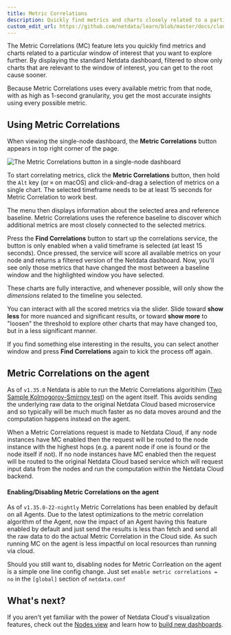 ```yaml
---
title: Metric Correlations
description: Quickly find metrics and charts closely related to a particular timeframe of interest anywhere in your infrastructure to discover the root cause faster.
custom_edit_url: https://github.com/netdata/learn/blob/master/docs/cloud/insights/metric-correlations.md
---
```


The Metric Correlations (MC) feature lets you quickly find metrics and charts related to a particular window of
interest that you want to explore further. By displaying the standard Netdata dashboard, filtered to show only charts that
are relevant to the window of interest, you can get to the root cause sooner.

Because Metric Correlations uses every available metric from that node, with as high as 1-second granularity, you get
the most accurate insights using every possible metric.

## Using Metric Correlations

When viewing the single-node dashboard, the **Metric Correlations** button appears in top right corner of the page.

![The Metric Correlations button in a single-node
dashboard](https://user-images.githubusercontent.com/82235632/126153864-5dad7c59-09d3-4a9a-9b42-dc9e82598859.png)

To start correlating metrics, click the **Metric Correlations** button, then hold the `Alt` key (or `⌘` on macOS) and
click-and-drag a selection of metrics on a single chart. The selected timeframe needs to be at least 15 seconds
for Metric Correlation to work best. 

The menu then displays information about the selected area and reference baseline. Metric Correlations uses the
reference baseline to discover which additional metrics are most closely connected to the selected metrics.

Press the **Find Correlations** button to start up the correlations service, the button is only enabled when a valid timeframe is selected (at least 15 seconds). Once pressed, the service will score all available metrics on your
node and returns a filtered version of the Netdata dashboard. Now, you'll see only those metrics that have changed the
most between a baseline window and the highlighted window you have selected.

These charts are fully interactive, and whenever possible, will only show the _dimensions_ related to the timeline you
selected.

You can interact with all the scored metrics via the slider. Slide toward **show less** for more nuanced and significant
results, or toward **show more** to "loosen" the threshold to explore other charts that may have changed too, but in a
less significant manner.

If you find something else interesting in the results, you can select another window and press **Find Correlations**
again to kick the process off again.

## Metric Correlations on the agent

As of `v1.35.0` Netdata is able to run the Metric Correlations algoritihim ([Two Sample Kolmogorov-Smirnov test](https://en.wikipedia.org/wiki/Kolmogorov%E2%80%93Smirnov_test#Two-sample_Kolmogorov%E2%80%93Smirnov_test)) on the agent itself. This avoids sending the underlying raw data to the original Netdata Cloud based microservice and so typically will be much much faster as no data moves around and the computation happens instead on the agent.

When a Metric Correlations request is made to Netdata Cloud, if any node instances have MC enabled then the request will be routed to the node instance with the highest hops (e.g. a parent node if one is found or the node itself if not). If no node instances have MC enabled then the request will be routed to the original Netdata Cloud based service which will request input data from the nodes and run the computation within the Netdata Cloud backend.

#### Enabling/Disabling Metric Correlations on the agent

As of `v1.35.0-22-nightly` Metric Correlations has been enabled by default on all Agents. Due to the latest optimizations to the metric correlation algorithm of the Agent, now the impact of an Agent having this feature enabled by default and just send the results is less than fetch and send all the raw data to do the actual Metric Correlation in the Cloud side. As such running MC on the agent is less impactful on local resources than running via cloud.

Should you still want to, disabling nodes for Metric Corrleation on the agent is a simple one line config change. Just set `enable metric correlations = no` in the `[global]` section of `netdata.conf`

## What's next?

If you aren't yet familiar with the power of Netdata Cloud's visualization features, check out the [Nodes
view](/docs/cloud/visualize/nodes) and learn how to [build new dashboards](/docs/cloud/visualize/dashboards).
